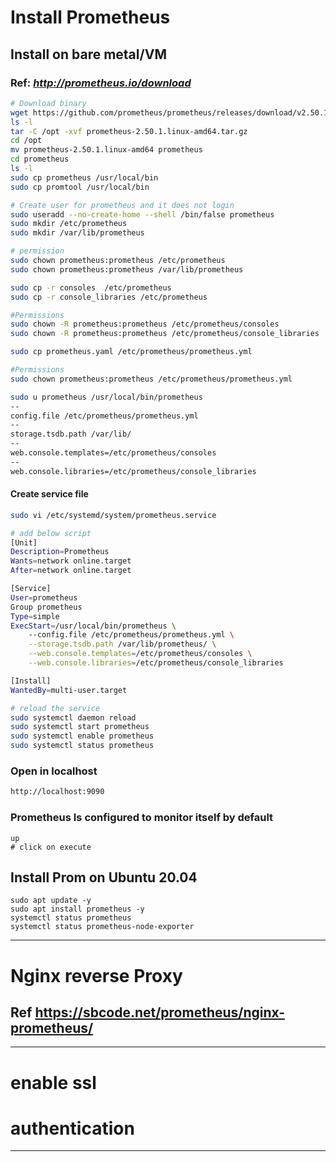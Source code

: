 # Install Prometheus
## Install on bare metal/VM
### Ref: *http://prometheus.io/download*
```sh
# Download binary
wget https://github.com/prometheus/prometheus/releases/download/v2.50.1/prometheus-2.50.1.linux-amd64.tar.gz
ls -l
tar -C /opt -xvf prometheus-2.50.1.linux-amd64.tar.gz
cd /opt
mv prometheus-2.50.1.linux-amd64 prometheus
cd prometheus
ls -l
sudo cp prometheus /usr/local/bin
sudo cp promtool /usr/local/bin

# Create user for prometheus and it does not login
sudo useradd --no-create-home --shell /bin/false prometheus
sudo mkdir /etc/prometheus
sudo mkdir /var/lib/prometheus

# permission
sudo chown prometheus:prometheus /etc/prometheus
sudo chown prometheus:prometheus /var/lib/prometheus

sudo cp -r consoles  /etc/prometheus
sudo cp -r console_libraries /etc/prometheus

#Permissions
sudo chown -R prometheus:prometheus /etc/prometheus/consoles
sudo chown -R prometheus:prometheus /etc/prometheus/console_libraries

sudo cp prometheus.yaml /etc/prometheus/prometheus.yml

#Permissions
sudo chown prometheus:prometheus /etc/prometheus/prometheus.yml

sudo u prometheus /usr/local/bin/prometheus
--
config.file /etc/prometheus/prometheus.yml
--
storage.tsdb.path /var/lib/
--
web.console.templates=/etc/prometheus/consoles
--
web.console.libraries=/etc/prometheus/console_libraries
```
#### Create service file
```sh
sudo vi /etc/systemd/system/prometheus.service

# add below script
[Unit]
Description=Prometheus
Wants=network online.target
After=network online.target

[Service]
User=prometheus
Group prometheus
Type=simple
ExecStart=/usr/local/bin/prometheus \
    --config.file /etc/prometheus/prometheus.yml \
    --storage.tsdb.path /var/lib/prometheus/ \
    --web.console.templates=/etc/prometheus/consoles \
    --web.console.libraries=/etc/prometheus/console_libraries

[Install]
WantedBy=multi-user.target

# reload the service
sudo systemctl daemon reload
sudo systemctl start prometheus
sudo systemctl enable prometheus
sudo systemctl status prometheus
```
### Open in localhost
```sh
http://localhost:9090
```
### Prometheus Is configured to monitor itself by default
```t
up 
# click on execute
```
## Install Prom on Ubuntu 20.04
```
sudo apt update -y
sudo apt install prometheus -y
systemctl status prometheus
systemctl status prometheus-node-exporter
```
********************************
# Nginx reverse Proxy
## Ref https://sbcode.net/prometheus/nginx-prometheus/
********************************
# enable ssl
# authentication
*******************************